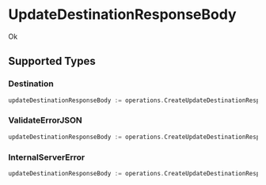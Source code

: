 # UpdateDestinationResponseBody

Ok


## Supported Types

### Destination

```go
updateDestinationResponseBody := operations.CreateUpdateDestinationResponseBodyDestination(shared.Destination{/* values here */})
```

### ValidateErrorJSON

```go
updateDestinationResponseBody := operations.CreateUpdateDestinationResponseBodyValidateErrorJSON(shared.ValidateErrorJSON{/* values here */})
```

### InternalServerError

```go
updateDestinationResponseBody := operations.CreateUpdateDestinationResponseBodyInternalServerError(shared.InternalServerError{/* values here */})
```

